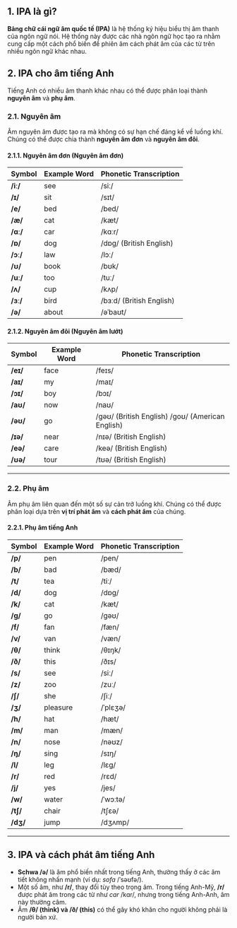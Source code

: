 ## **1. IPA là gì?**

**Bảng chữ cái ngữ âm quốc tế (IPA)** là hệ thống ký hiệu biểu thị âm thanh của ngôn ngữ nói. Hệ thống này được các nhà ngôn ngữ học tạo ra nhằm cung cấp một cách phổ biến để phiên âm cách phát âm của các từ trên nhiều ngôn ngữ khác nhau.

## **2. IPA cho âm tiếng Anh**

Tiếng Anh có nhiều âm thanh khác nhau có thể được phân loại thành **nguyên âm** và **phụ âm**.

### **2.1. Nguyên âm**

Âm nguyên âm được tạo ra mà không có sự hạn chế đáng kể về luồng khí. Chúng có thể được chia thành **nguyên âm đơn** và **nguyên âm đôi**.

#### **2.1.1. Nguyên âm đơn (Nguyên âm đơn)**

| Symbol   | Example Word | Phonetic Transcription   |
| -------- | ------------ | ------------------------ |
| **/iː/** | see          | /siː/                    |
| **/ɪ/**  | sit          | /sɪt/                    |
| **/e/**  | bed          | /bed/                    |
| **/æ/**  | cat          | /kæt/                    |
| **/ɑː/** | car          | /kɑːr/                   |
| **/ɒ/**  | dog          | /dɒɡ/ (British English)  |
| **/ɔː/** | law          | /lɔː/                    |
| **/ʊ/**  | book         | /bʊk/                    |
| **/uː/** | too          | /tuː/                    |
| **/ʌ/**  | cup          | /kʌp/                    |
| **/ɜː/** | bird         | /bɜːd/ (British English) |
| **/ə/**  | about        | /əˈbaʊt/                 |

#### **2.1.2. Nguyên âm đôi (Nguyên âm lướt)**

| Symbol   | Example Word | Phonetic Transcription                           |
| -------- | ------------ | ------------------------------------------------ |
| **/eɪ/** | face         | /feɪs/                                           |
| **/aɪ/** | my           | /maɪ/                                            |
| **/ɔɪ/** | boy          | /bɔɪ/                                            |
| **/aʊ/** | now          | /naʊ/                                            |
| **/əʊ/** | go           | /ɡəʊ/ (British English) /ɡoʊ/ (American English) |
| **/ɪə/** | near         | /nɪə/ (British English)                          |
| **/eə/** | care         | /keə/ (British English)                          |
| **/ʊə/** | tour         | /tʊə/ (British English)                          |

---

### **2.2. Phụ âm**

Âm phụ âm liên quan đến một số sự cản trở luồng khí. Chúng có thể được phân loại dựa trên **vị trí phát âm** và **cách phát âm** của chúng.

#### **2.2.1. Phụ âm tiếng Anh**

| Symbol   | Example Word | Phonetic Transcription |
| -------- | ------------ | ---------------------- |
| **/p/**  | pen          | /pen/                  |
| **/b/**  | bad          | /bæd/                  |
| **/t/**  | tea          | /tiː/                  |
| **/d/**  | dog          | /dɒɡ/                  |
| **/k/**  | cat          | /kæt/                  |
| **/ɡ/**  | go           | /ɡəʊ/                  |
| **/f/**  | fan          | /fæn/                  |
| **/v/**  | van          | /væn/                  |
| **/θ/**  | think        | /θɪŋk/                 |
| **/ð/**  | this         | /ðɪs/                  |
| **/s/**  | see          | /siː/                  |
| **/z/**  | zoo          | /zuː/                  |
| **/ʃ/**  | she          | /ʃiː/                  |
| **/ʒ/**  | pleasure     | /ˈplɛʒə/               |
| **/h/**  | hat          | /hæt/                  |
| **/m/**  | man          | /mæn/                  |
| **/n/**  | nose         | /nəʊz/                 |
| **/ŋ/**  | sing         | /sɪŋ/                  |
| **/l/**  | leg          | /lɛɡ/                  |
| **/r/**  | red          | /rɛd/                  |
| **/j/**  | yes          | /jes/                  |
| **/w/**  | water        | /ˈwɔːtə/               |
| **/tʃ/** | chair        | /tʃɛə/                 |
| **/dʒ/** | jump         | /dʒʌmp/                |

---

## **3. IPA và cách phát âm tiếng Anh**

- **Schwa /ə/** là âm phổ biến nhất trong tiếng Anh, thường thấy ở các âm tiết không nhấn mạnh (ví dụ: _sofa_ /ˈsəʊfə/).
- Một số âm, như **/r/**, thay đổi tùy theo trọng âm. Trong tiếng Anh-Mỹ, **/r/** được phát âm trong các từ như _car_ /kɑr/, nhưng trong tiếng Anh-Anh, âm này thường câm.
- Âm **/θ/ (think) và /ð/ (this)** có thể gây khó khăn cho người không phải là người bản xứ.
